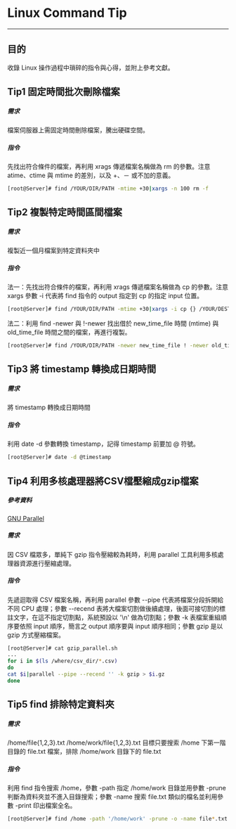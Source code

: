 # Linux Command Tip
---
## 目的
收錄 Linux 操作過程中瑣碎的指令與心得，並附上參考文獻。

## Tip1	固定時間批次刪除檔案
##### 需求
檔案伺服器上需固定時間刪除檔案，騰出硬碟空間。
##### 指令
先找出符合條件的檔案，再利用 xrags 傳遞檔案名稱做為 rm 的參數。注意 atime、ctime 與 mtime 的差別，以及 +、－ 或不加的意義。
```bash
[root@Server]# find /YOUR/DIR/PATH -mtime +30|xargs -n 100 rm -f
```
## Tip2	複製特定時間區間檔案
##### 需求
複製近一個月檔案到特定資料夾中
##### 指令
法一：先找出符合條件的檔案，再利用 xrags 傳遞檔案名稱做為 cp 的參數。注意 xargs 參數 -i 代表將 find 指令的 output 指定到 cp 的指定 input 位置。
```bash
[root@Server]# find /YOUR/DIR/PATH -mtime +30|xargs -i cp {} /YOUR/DEST/DIR/PATH
```
法二：利用 find -newer 與 !-newer 找出借於 new_time_file 時間 (mtime) 與 old_time_file 時間之間的檔案，再進行複製。
```bash
[root@Server]# find /YOUR/DIR/PATH -newer new_time_file ! -newer old_time_file|xargs -i cp {} /YOUR/DEST/DIR/PATH
```
## Tip3	將 timestamp 轉換成日期時間
##### 需求
將 timestamp 轉換成日期時間
##### 指令
利用 date -d 參數轉換 timestamp，記得 timestamp 前要加 @ 符號。
```bash
[root@Server]# date -d @timestamp
```

## Tip4	利用多核處理器將CSV檔壓縮成gzip檔案
##### 參考資料
[GNU Parallel](http://www.gnu.org/software/parallel/)
##### 需求
因 CSV 檔眾多，單純下 gzip 指令壓縮較為耗時，利用 parallel 工具利用多核處理器資源進行壓縮處理。
##### 指令
先遞迴取得 CSV 檔案名稱，再利用 parallel 參數 --pipe 代表將檔案分段拆開給不同 CPU 處理；參數 --recend 表將大檔案切割做後續處理，後面可接切割的標註文字，在這不指定切割點，系統預設以 '\n' 做為切割點；參數 -k 表檔案重組順序要依照 input 順序，簡言之 output 順序要與 input 順序相同；參數 gzip 是以 gzip 方式壓縮檔案。
```bash
[root@Server]# cat gzip_parallel.sh
...
for i in $(ls /where/csv_dir/*.csv)
do
cat $i|parallel --pipe --recend '' -k gzip > $i.gz
done
```

## Tip5	find 排除特定資料夾
##### 需求
/home/file{1,2,3}.txt
/home/work/file{1,2,3}.txt
目標只要搜索 /home 下第一階目錄的 file.txt 檔案，排除 /home/work 目錄下的 file.txt
##### 指令
利用 find 指令搜索 /home，參數 -path 指定 /home/work 目錄並用參數 -prune 判斷為資料夾並不進入目錄搜索；參數 -name 搜索 file.txt 類似的檔名並利用參數 -print 印出檔案全名。
```bash
[root@Server]# find /home -path '/home/work' -prune -o -name file*.txt -print 
```
